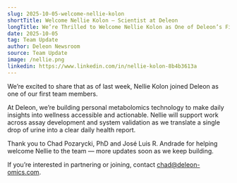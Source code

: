 ```yaml
---
slug: 2025-10-05-welcome-nellie-kolon
shortTitle: Welcome Nellie Kolon — Scientist at Deleon
longTitle: We’re Thrilled to Welcome Nellie Kolon as One of Deleon’s First Team Members
date: 2025-10-05
tag: Team Update
author: Deleon Newsroom
source: Team Update
image: /nellie.png
linkedin: https://www.linkedin.com/in/nellie-kolon-8b4b3613a
---
```


We’re excited to share that as of last week, Nellie Kolon joined Deleon as one of our first team members.

At Deleon, we’re building personal metabolomics technology to make daily insights into wellness accessible and actionable. Nellie will support work across assay development and system validation as we translate a single drop of urine into a clear daily health report.

Thank you to Chad Pozarycki, PhD and José Luis R. Andrade for helping welcome Nellie to the team — more updates soon as we keep building.

If you’re interested in partnering or joining, contact [chad@deleon-omics.com](mailto:chad@deleon-omics.com).

